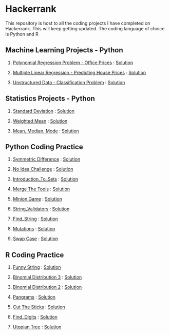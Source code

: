 # Hackerrank

This repository is host to all the coding projects I have completed on Hackerrank. This will keep getting updated. The coding language of choice is Python and R

## Machine Learning Projects - Python

1) [Polynomial Regression Problem - Office Prices](https://www.hackerrank.com/challenges/predicting-office-space-price/problem) : [Solution](https://github.com/Suryak1986/Hackerrank/blob/master/Polynomial_Regression.py)

2) [Multiple Linear Regression - Predicting House Prices](https://www.hackerrank.com/challenges/predicting-house-prices) : [Solution](https://github.com/Suryak1986/Hackerrank/blob/master/Multiple_Linear_Regression.py)

3) [Unstructured Data - Classification Problem](https://www.hackerrank.com/challenges/quora-answer-classifier) : [Solution](https://github.com/Suryak1986/Hackerrank/blob/master/Quora_Answer_Classifier.py)

## Statistics Projects - Python

1) [Standard Deviation](https://www.hackerrank.com/challenges/s10-standard-deviation) : [Solution](https://github.com/Suryak1986/Hackerrank/blob/master/Standard_Deviation.py)

2) [Weighted Mean](https://www.hackerrank.com/challenges/s10-weighted-mean) : [Solution](https://github.com/Suryak1986/Hackerrank/blob/master/Weighted_Mean.py)

3) [Mean, Median, Mode](https://www.hackerrank.com/challenges/s10-basic-statistics) : [Solution](https://github.com/Suryak1986/Hackerrank/blob/master/Mean_Median_Mode.py)


## Python Coding Practice 

1) [Symmetric Difference](https://www.hackerrank.com/challenges/symmetric-difference) : [Solution](https://github.com/Suryak1986/Hackerrank/blob/master/Symmetric_Difference.py)

2) [No Idea Challenge](https://www.hackerrank.com/challenges/no-idea) : [Solution](https://github.com/Suryak1986/Hackerrank/blob/master/No_idea.py)

3) [Introduction_To_Sets](https://www.hackerrank.com/challenges/py-introduction-to-sets/problema) : [Solution](https://github.com/Suryak1986/Hackerrank/blob/master/Intro_Sets.py)

4) [Merge The Tools](https://www.hackerrank.com/challenges/merge-the-tools) : [Solution](https://github.com/Suryak1986/Hackerrank/blob/master/Merge_Tools.py)

5) [Minion Game](https://www.hackerrank.com/challenges/the-minion-game) : [Solution](https://github.com/Suryak1986/Hackerrank/blob/master/Minion_Game.py)

6) [String_Validators](https://www.hackerrank.com/challenges/string-validators) : [Solution](https://github.com/Suryak1986/Hackerrank/blob/master/String_Validators.py)

7) [Find_String](https://www.hackerrank.com/challenges/find-a-string) : [Solution](https://github.com/Suryak1986/Hackerrank/blob/master/Find_String.py)

8) [Mutations](https://www.hackerrank.com/challenges/python-mutations) : [Solution](https://github.com/Suryak1986/Hackerrank/blob/master/Mutations.py)

9) [Swap Case](https://www.hackerrank.com/challenges/swap-case) : [Solution](https://github.com/Suryak1986/Hackerrank/blob/master/Swap_Case.py)

## R Coding Practice 

1) [Funny String](https://www.hackerrank.com/challenges/funny-string) : [Solution](https://github.com/Suryak1986/Hackerrank/blob/master/Funny_String.R)

2) [Binomial Distribution 3](https://www.hackerrank.com/challenges/binomial-distribution-3) : [Solution](https://github.com/Suryak1986/Hackerrank/blob/master/BD_3.R)

3) [Binomial Distribution 2](https://www.hackerrank.com/challenges/binomial-distribution-2) : [Solution](https://github.com/Suryak1986/Hackerrank/blob/master/BD_2.R)

4) [Pangrams](https://www.hackerrank.com/challenges/pangrams) : [Solution](https://github.com/Suryak1986/Hackerrank/blob/master/Pangrams.R)

5) [Cut The Sticks](https://www.hackerrank.com/challenges/cut-the-sticks) : [Solution](https://github.com/Suryak1986/Hackerrank/blob/master/cut_the_sticks.R)

6) [Find_Digits](https://www.hackerrank.com/challenges/find-digits) : [Solution](https://github.com/Suryak1986/Hackerrank/blob/master/Find_digits.R)

7) [Utopian Tree](https://www.hackerrank.com/challenges/utopian-tree) : [Solution](https://github.com/Suryak1986/Hackerrank/blob/master/Utopian_Tree.R)
